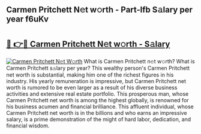 ## Carmen Pritchett N𝚎t w𝚘rth - Part-lfb S𝚊lary per year f6uKv

# <h2><a href="http://gc1raj.nevu.top/?p=Carmen+Pritchett">🔗 👉🔴 Carmen Pritchett N𝚎t w𝚘rth - S𝚊lary</a></h2>

[![Carmen Pritchett N𝚎t W𝚘rth](https://i.imgur.com/Oavwk0R.jpeg)](http://gc1raj.nevu.top/?p=Carmen+Pritchett)
What is Carmen Pritchett n𝚎t w𝚘rth? What is Carmen Pritchett s𝚊lary per year?
This wealthy person's Carmen Pritchett net worth is substantial, making him one of the richest figures in his industry. His yearly remuneration is impressive, but Carmen Pritchett net worth is rumored to be even larger as a result of his diverse business activities and extensive real estate portfolio. This prosperous man, whose Carmen Pritchett net worth is among the highest globally, is renowned for his business acumen and financial brilliance. This affluent individual, whose Carmen Pritchett net worth is in the billions and who earns an impressive salary, is a prime demonstration of the might of hard labor, dedication, and financial wisdom.
